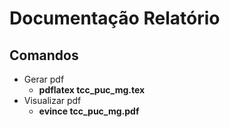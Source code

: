 # Documentação Relatório

## Comandos

- Gerar pdf
    * **pdflatex tcc_puc_mg.tex**
- Visualizar pdf
    * **evince tcc_puc_mg.pdf**